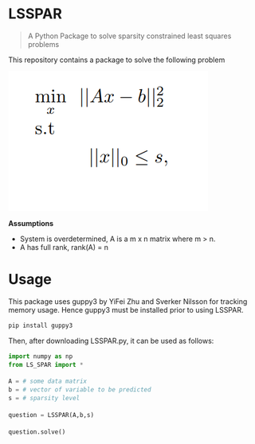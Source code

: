 # LSSPAR
>A Python Package to solve sparsity constrained least squares problems

This repository contains a package to solve the following problem

[![g](https://github.com/Fatih-S-AKTAS/LSSPAR/blob/master/files/lssparquestion.png)]()

**Assumptions**
- System is overdetermined, A is a m x n matrix where m > n.
- A has full rank, rank(A) = n

# Usage

This package uses guppy3 by  YiFei Zhu and Sverker Nilsson for tracking memory usage. Hence guppy3 must be installed prior to using LSSPAR. 

```python
pip install guppy3
```

Then, after downloading LSSPAR.py, it can be used as follows:

```python
import numpy as np
from LS_SPAR import * 

A = # some data matrix
b = # vector of variable to be predicted
s = # sparsity level

question = LSSPAR(A,b,s)

question.solve()
```

